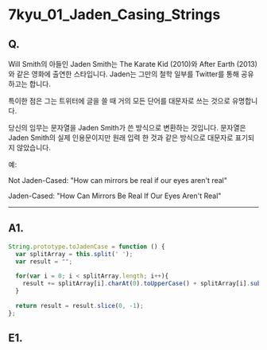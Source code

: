 # 7kyu_01_Jaden_Casing_Strings

## Q. 
Will Smith의 아들인 Jaden Smith는 The Karate Kid (2010)와 After Earth (2013)와 같은 영화에 출연한 스타입니다. Jaden는 그만의 철학 일부를 Twitter를 통해 공유하고는 합니다. 

특이한 점은 그는 트위터에 글을 쓸 때 거의 모든 단어를 대문자로 쓰는 것으로 유명합니다.

당신의 임무는 문자열을 Jaden Smith가 쓴 방식으로 변환하는 것입니다. 문자열은 Jaden Smith의 실제 인용문이지만 원래 입력 한 것과 같은 방식으로 대문자로 표기되지 않았습니다.

예:

Not Jaden-Cased: "How can mirrors be real if our eyes aren't real"

Jaden-Cased:     "How Can Mirrors Be Real If Our Eyes Aren't Real"

- - -
  
## A1.
```javascript
String.prototype.toJadenCase = function () {
  var splitArray = this.split(' ');
  var result = "";
    
  for(var i = 0; i < splitArray.length; i++){
    result += splitArray[i].charAt(0).toUpperCase() + splitArray[i].substring(1, splitArray.length) + ' ';
  }
    
  return result = result.slice(0, -1);
};
```

## E1.


